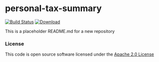 # personal-tax-summary

[![Build Status](https://travis-ci.org/hmrc/personal-tax-summary.svg)](https://travis-ci.org/hmrc/personal-tax-summary) [ ![Download](https://api.bintray.com/packages/hmrc/releases/personal-tax-summary/images/download.svg) ](https://bintray.com/hmrc/releases/personal-tax-summary/_latestVersion)

This is a placeholder README.md for a new repository

### License

This code is open source software licensed under the [Apache 2.0 License]("http://www.apache.org/licenses/LICENSE-2.0.html")